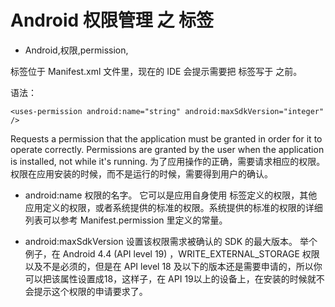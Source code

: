 # Android 权限管理 之 <uses-permission> 标签
- Android,权限,permission,


<uses-permission>标签位于 Manifest.xml 文件里，现在的 IDE 会提示需要把 <uses-permission> 标签写于 <application> 之前。


语法：

    <uses-permission android:name="string" android:maxSdkVersion="integer" />

Requests a permission that the application must be granted in order for it to operate correctly. Permissions are granted by the user when the application is installed, not while it's running. 为了应用操作的正确，需要请求相应的权限。权限在应用安装的时候，而不是运行的时候，需要得到用户的确认。

 - android:name  权限的名字。
    它可以是应用自身使用 <permission> 标签定义的权限，其他应用定义的权限，或者系统提供的标准的权限。系统提供的标准的权限的详细列表可以参考 Manifest.permission 里定义的常量。 

 - android:maxSdkVersion 设置该权限需求被确认的 SDK 的最大版本。
    举个例子，在 Android 4.4 (API level 19) ，WRITE_EXTERNAL_STORAGE 权限以及不是必须的，但是在 API level 18 及以下的版本还是需要申请的，所以你可以把该属性设置成18，这样子，在 API 19以上的设备上，在安装的时候就不会提示这个权限的申请要求了。
